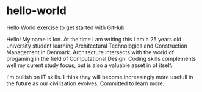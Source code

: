# hello-world
Hello World exercise to get started with GitHub

Hello! My name is Ion.
At the time I am writing this I am a 25 years old university student learning Architectural Technologies and Construction Management in Denmark. 
Architecture intersects with the world of progaming in the field of Computational Design. Coding skills complements well my curent study focus, but is also a valuable asset in of itself.

I'm bullish on IT skills. I think they will become increasingly more usefull in the future as our civilization evolves. Committed to learn more.
